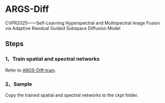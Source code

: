 # ARGS-Diff
CVPR2025——Self-Learning Hyperspectral and Multispectral Image Fusion via Adaptive Residual Guided Subspace Diffusion Model

## Steps
### 1、Train spatial and spectral networks
Refer to [ARGS-Diff-train](https://github.com/Zhu1116/ARGS-Diff-train).
### 2、Sample
Copy the trained spatial and spectral networks to the ckpt folder.
